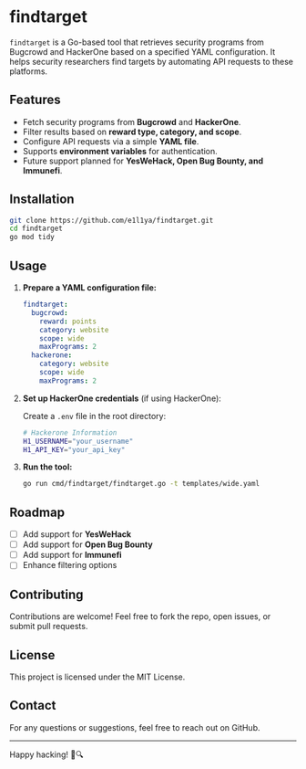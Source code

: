 # findtarget

`findtarget` is a Go-based tool that retrieves security programs from Bugcrowd and HackerOne based on a specified YAML configuration. It helps security researchers find targets by automating API requests to these platforms.

## Features
- Fetch security programs from **Bugcrowd** and **HackerOne**.
- Filter results based on **reward type, category, and scope**.
- Configure API requests via a simple **YAML file**.
- Supports **environment variables** for authentication.
- Future support planned for **YesWeHack, Open Bug Bounty, and Immunefi**.

## Installation

```sh
git clone https://github.com/e1l1ya/findtarget.git
cd findtarget
go mod tidy
```

## Usage

1. **Prepare a YAML configuration file:**

   ```yaml
   findtarget:
     bugcrowd:
       reward: points
       category: website
       scope: wide
       maxPrograms: 2
     hackerone:
       category: website
       scope: wide
       maxPrograms: 2
   ```

2. **Set up HackerOne credentials** (if using HackerOne):

   Create a `.env` file in the root directory:

   ```sh
   # Hackerone Information
   H1_USERNAME="your_username"
   H1_API_KEY="your_api_key"
   ```

3. **Run the tool:**

   ```sh
   go run cmd/findtarget/findtarget.go -t templates/wide.yaml
   ```

## Roadmap
- [ ] Add support for **YesWeHack**
- [ ] Add support for **Open Bug Bounty**
- [ ] Add support for **Immunefi**
- [ ] Enhance filtering options

## Contributing
Contributions are welcome! Feel free to fork the repo, open issues, or submit pull requests.

## License
This project is licensed under the MIT License.

## Contact
For any questions or suggestions, feel free to reach out on GitHub.

---

Happy hacking! 🐞🔍

